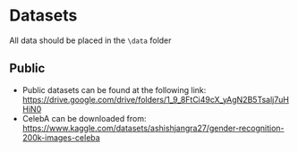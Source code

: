 # Datasets

All data should be placed in the ``\data`` folder

## Public

* Public datasets can be found at the following link: https://drive.google.com/drive/folders/1_9_8FtCi49cX_yAgN2B5Tsalj7uHHiN0
* CelebA can be downloaded from: https://www.kaggle.com/datasets/ashishjangra27/gender-recognition-200k-images-celeba
